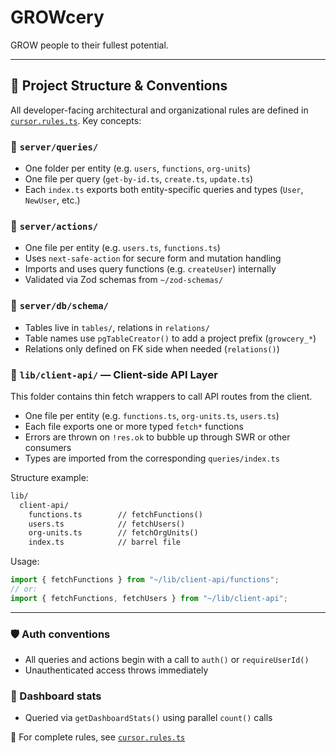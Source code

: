 # GROWcery

GROW people to their fullest potential.

---

## 🧭 Project Structure & Conventions

All developer-facing architectural and organizational rules are defined in [`cursor.rules.ts`](./cursor.rules.ts). Key concepts:

### 📁 `server/queries/`

- One folder per entity (e.g. `users`, `functions`, `org-units`)
- One file per query (`get-by-id.ts`, `create.ts`, `update.ts`)
- Each `index.ts` exports both entity-specific queries and types (`User`, `NewUser`, etc.)

### 📁 `server/actions/`

- One file per entity (e.g. `users.ts`, `functions.ts`)
- Uses `next-safe-action` for secure form and mutation handling
- Imports and uses query functions (e.g. `createUser`) internally
- Validated via Zod schemas from `~/zod-schemas/`

### 📁 `server/db/schema/`

- Tables live in `tables/`, relations in `relations/`
- Table names use `pgTableCreator()` to add a project prefix (`growcery_*`)
- Relations only defined on FK side when needed (`relations()`)

### 📡 `lib/client-api/` — Client-side API Layer

This folder contains thin fetch wrappers to call API routes from the client.

- One file per entity (e.g. `functions.ts`, `org-units.ts`, `users.ts`)
- Each file exports one or more typed `fetch*` functions
- Errors are thrown on `!res.ok` to bubble up through SWR or other consumers
- Types are imported from the corresponding `queries/index.ts`

Structure example:

```txt
lib/
  client-api/
    functions.ts        // fetchFunctions()
    users.ts            // fetchUsers()
    org-units.ts        // fetchOrgUnits()
    index.ts            // barrel file
```

Usage:

```ts
import { fetchFunctions } from "~/lib/client-api/functions";
// or:
import { fetchFunctions, fetchUsers } from "~/lib/client-api";
```

---

### 🛡️ Auth conventions

- All queries and actions begin with a call to `auth()` or `requireUserId()`
- Unauthenticated access throws immediately

### 🧮 Dashboard stats

- Queried via `getDashboardStats()` using parallel `count()` calls

🔗 For complete rules, see [`cursor.rules.ts`](./cursor.rules.ts)
